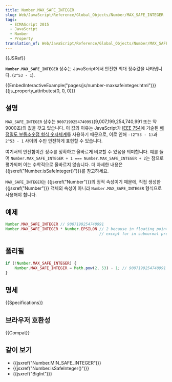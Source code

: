 ```yaml
---
title: Number.MAX_SAFE_INTEGER
slug: Web/JavaScript/Reference/Global_Objects/Number/MAX_SAFE_INTEGER
tags:
  - ECMAScript 2015
  - JavaScript
  - Number
  - Property
translation_of: Web/JavaScript/Reference/Global_Objects/Number/MAX_SAFE_INTEGER
---
```


{{JSRef}}

**`Number.MAX_SAFE_INTEGER`** 상수는 JavaScript에서 안전한 최대 정수값을 나타냅니다. (`2^53 - 1`).

{{EmbedInteractiveExample("pages/js/number-maxsafeinteger.html")}}{{js_property_attributes(0, 0, 0)}}

## 설명

`MAX_SAFE_INTEGER` 상수는 `9007199254740991`(9,007,199,254,740,991 또는 약 9000조)의 값을 갖고 있습니다. 이 값의 이유는 JavaScript가 [IEEE 754](http://en.wikipedia.org/wiki/IEEE_floating_point)에 기술된 [배정밀도 부동소숫점 형식 숫자체계](http://en.wikipedia.org/wiki/Double_precision_floating-point_format)를 사용하기 때문으로, 이로 인해 `-(2^53 - 1)`과 `2^53 - 1` 사이의 수만 안전하게 표현할 수 있습니다.

여기서의 안전함이란 정수를 정확하고 올바르게 비교할 수 있음을 의미합니다. 예를 들어 `Number.MAX_SAFE_INTEGER + 1 === Number.MAX_SAFE_INTEGER + 2`는 참으로 평가되며 이는 수학적으로 올바르지 않습니다. 더 자세한 내용은 {{jsxref("Number.isSafeInteger()")}}를 참고하세요.

`MAX_SAFE_INTEGER`는 {{jsxref("Number")}}의 정적 속성이기 때문에, 직접 생성한 {{jsxref("Number")}} 객체의 속성이 아니라 `Number.MAX_SAFE_INTEGER` 형식으로 사용해야 합니다.

## 예제

```js
Number.MAX_SAFE_INTEGER // 9007199254740991
Number.MAX_SAFE_INTEGER * Number.EPSILON // 2 because in floating points, the value is actually the decimal trailing "1"
                                         // except for in subnormal precision cases such as zero
```

## 폴리필

```js
if (!Number.MAX_SAFE_INTEGER) {
    Number.MAX_SAFE_INTEGER = Math.pow(2, 53) - 1; // 9007199254740991
}
```

## 명세

{{Specifications}}

## 브라우저 호환성

{{Compat}}

## 같이 보기

- {{jsxref("Number.MIN_SAFE_INTEGER")}}
- {{jsxref("Number.isSafeInteger()")}}
- {{jsxref("BigInt")}}
